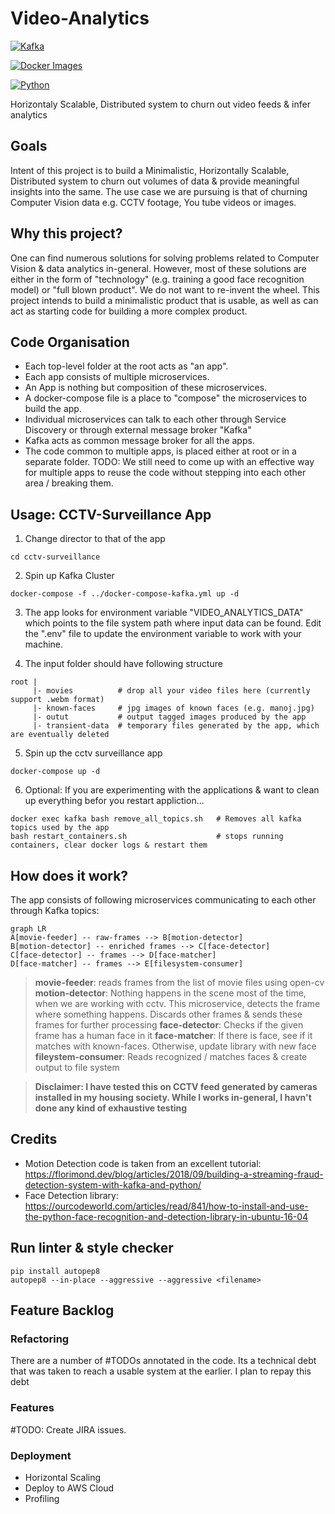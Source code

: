 # Video-Analytics

  

[![Kafka](https://img.shields.io/badge/streaming_platform-kafka-black.svg?style=flat-square)](https://kafka.apache.org)

[![Docker Images](https://img.shields.io/badge/docker_images-confluent-orange.svg?style=flat-square)](https://github.com/confluentinc/cp-docker-images)

[![Python](https://img.shields.io/badge/python-3.5+-blue.svg?style=flat-square)](https://www.python.org)

  

Horizontaly Scalable, Distributed system to churn out video feeds &amp; infer analytics

## Goals 
Intent of this project is to build a Minimalistic, Horizontally Scalable, Distributed system to churn out volumes of data & provide meaningful insights into the same.
The use case we are pursuing is that of churning Computer Vision data e.g. CCTV footage, You tube videos or images.

##  Why this project?
One can find numerous solutions for solving problems related to Computer Vision & data analytics in-general. However, most of these solutions are either in the form of "technology" (e.g. training a good face recognition model) or "full blown product".
We do not want to re-invent the wheel. This project intends to build a minimalistic product that is usable, as well as can act as starting code for building a more complex product.

## Code Organisation
- Each top-level folder at the root acts as "an app". 
- Each app consists of multiple microservices.
- An App is nothing but composition of these microservices.
- A docker-compose file is a place to "compose" the microservices to build the app.
- Individual microservices can talk to each other through Service Discovery or through external message broker "Kafka"
- Kafka acts as common message broker for all the apps. 
- The code common to multiple apps, is placed either at root or in a separate folder. 
TODO: We still need to come up with an effective way for multiple apps to reuse the code without stepping into each other area / breaking them.

##  Usage: CCTV-Surveillance App

 1. Change director to that of the app
```
cd cctv-surveillance
```
 2. Spin up Kafka Cluster
```
docker-compose -f ../docker-compose-kafka.yml up -d
```
3. The app looks for environment variable "VIDEO_ANALYTICS_DATA" which points to the file system path where input data can be found.
Edit the ".env" file to update the environment variable to work with your machine.

4. The input folder should have following structure
```
root |
     |- movies			# drop all your video files here (currently support .webm format)
     |- known-faces		# jpg images of known faces (e.g. manoj.jpg)
     |- outut   		# output tagged images produced by the app
     |- transient-data	# temporary files generated by the app, which are eventually deleted
```

5. Spin up the cctv surveillance app
```
docker-compose up -d
```
 6. Optional:  If you are experimenting with the applications & want to clean up everything befor you restart appliction...
```
docker exec kafka bash remove_all_topics.sh   # Removes all kafka topics used by the app
bash restart_containers.sh                    # stops running containers, clear docker logs & restart them
```

## How does it work?
The app consists of following microservices communicating to each other through Kafka topics:
```mermaid
graph LR
A[movie-feeder] -- raw-frames --> B[motion-detector]
B[motion-detector] -- enriched frames --> C[face-detector]
C[face-detector] -- frames --> D[face-matcher]
D[face-matcher] -- frames --> E[filesystem-consumer]
```
> **movie-feeder**: reads frames from the list of movie files using open-cv
> **motion-detector**: Nothing happens in the scene most of the time, when we are working with cctv. This microservice, detects the frame where something happens. Discards other frames & sends these frames for further processing
> **face-detector**: Checks if the given frame has a human face in it
> **face-matcher**: If there is face, see if it matches with known-faces. Otherwise, update library with new face
> **fileystem-consumer**: Reads recognized / matches faces & create output to file system

> **Disclaimer: I have tested this on CCTV feed generated by cameras installed in my housing society.
> While I works in-general, I havn't done any kind of exhaustive testing**

## Credits

 - Motion Detection code is taken from an excellent tutorial: https://florimond.dev/blog/articles/2018/09/building-a-streaming-fraud-detection-system-with-kafka-and-python/
 - Face Detection library: https://ourcodeworld.com/articles/read/841/how-to-install-and-use-the-python-face-recognition-and-detection-library-in-ubuntu-16-04

    
## Run linter & style checker
```
pip install autopep8
autopep8 --in-place --aggressive --aggressive <filename>
```
  

## Feature Backlog
### Refactoring
There are a number of #TODOs annotated in the code. Its a technical debt that was taken to reach a usable system at the earlier. I plan to repay this debt
  
### Features
#TODO: Create JIRA issues.
  
### Deployment
- Horizontal Scaling
- Deploy to AWS Cloud
- Profiling